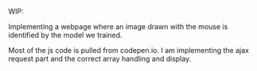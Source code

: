WIP:

Implementing a webpage where an image drawn with the mouse is identified by the model we trained.

Most of the js code is pulled from codepen.io. I am implementing the ajax request part and the correct array handling and display.
